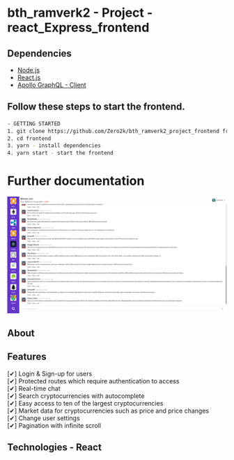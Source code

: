 # bth_ramverk2 - Project - react_Express_frontend

## Dependencies

 * [Node.js](https://nodejs.org/en/)
 * [React.js](https://reactjs.org/)
 * [Apollo GraphQL - Client](https://www.apollographql.com/client)

## Follow these steps to start the frontend.
```bash
- GETTING STARTED
1. git clone https://github.com/Zero2k/bth_ramverk2_project_frontend frontend
2. cd frontend
3. yarn - install dependencies
4. yarn start - start the frontend
```

# Further documentation

![Alt text](screenshots/screenshot_alt1.png)

## About

## Features

[✔] Login & Sign-up for users  
[✔] Protected routes which require authentication to access  
[✔] Real-time chat  
[✔] Search cryptocurrencies with autocomplete  
[✔] Easy access to ten of the largest cryptocurrencies  
[✔] Market data for cryptocurrencies such as price and price changes  
[✔] Change user settings  
[✔] Pagination with infinite scroll

## Technologies - React
